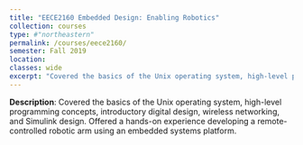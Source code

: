 ```yaml
---
title: "EECE2160 Embedded Design: Enabling Robotics"
collection: courses
type: #"northeastern"
permalink: /courses/eece2160/ 
semester: Fall 2019
location: 
classes: wide
excerpt: "Covered the basics of the Unix operating system, high-level programming concepts, introductory digital design, wireless networking, and Simulink design."
---
```


**Description**: Covered the basics of the Unix operating system, high-level programming concepts, introductory digital design, wireless networking, and Simulink design. Offered a hands-on experience developing a remote-controlled robotic arm using an embedded systems platform.